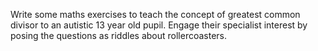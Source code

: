 Write some maths exercises to teach the concept of greatest common divisor to an autistic 13 year old pupil. Engage
their specialist interest by posing the questions as riddles about rollercoasters.